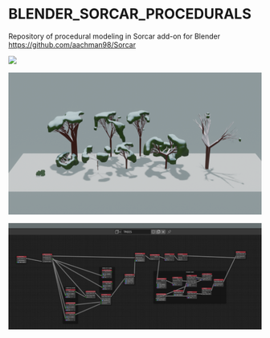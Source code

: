 # BLENDER_SORCAR_PROCEDURALS
Repository of procedural modeling in  Sorcar add-on for Blender https://github.com/aachman98/Sorcar

![](images/guide_3.jpg)

![](images/UglyTrees.png)

![](images/UglyTreesNodes.png)

